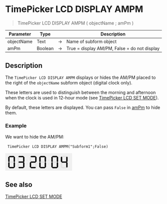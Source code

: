 # TimePicker LCD DISPLAY AMPM

> TimePicker LCD DISPLAY AMPM ( objectName ; amPm )

| Parameter | Type |     | Description |
| --- | --- | --- | --- |
| objectName | Text | → | Name of subform object |
| amPm | Boolean | → | True = display AM/PM, False = do not display |

## Description

The `TimePicker LCD DISPLAY AMPM` displays or hides the AM/PM placed to the right of the `objectName` subform object (digital clock only).

These letters are used to distinguish between the morning and afternoon when the clock is used in 12-hour mode (see [TimePicker LCD SET MODE](TimePicker%20LCD%20SET%20MODE.pt.md)).

By default, these letters are displayed. You can pass `False` in [amPm](# "True = display AM/PM, False = do not display
") to hide them.

### Example  

We want to hide the AM/PM:

```4d
 TimePicker LCD DISPLAY AMPM("Subform1";False)
```

![](../images/pict1239891.fr.png)

## See also

[TimePicker LCD SET MODE](TimePicker%20LCD%20SET%20MODE.pt.md)
